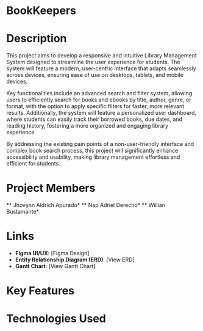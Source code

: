 # BookKeepers

# Description
This project aims to develop a responsive and intuitive Library Management System designed to streamline the user experience for students. The system will feature a modern, user-centric interface that adapts seamlessly across devices, ensuring ease of use on desktops, tablets, and mobile devices.

Key functionalities include an advanced search and filter system, allowing users to efficiently search for books and ebooks by title, author, genre, or format, with the option to apply specific filters for faster, more relevant results. Additionally, the system will feature a personalized user dashboard, where students can easily track their borrowed books, due dates, and reading history, fostering a more organized and engaging library experience.

By addressing the existing pain points of a non-user-friendly interface and complex book search process, this project will significantly enhance accessibility and usability, making library management effortless and efficient for students.

# Project Members
** Jhovynn Aldrich Apurado*
** Nap Adriel Derecho*
** Willian Bustamante*

# Links
- **Figma UI/UX**: [Figma Design]
- **Entity Relationship Diagram (ERD)**: [View ERD]
- **Gantt Chart**: [View Gantt Chart]

# Key Features


# Technologies Used
